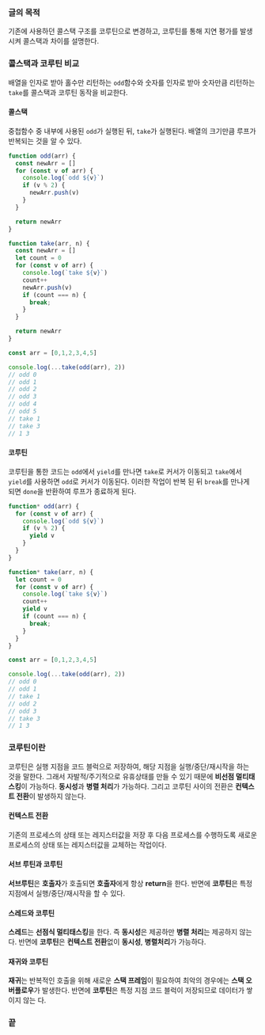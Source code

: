 ### 글의 목적
기존에 사용하던 콜스택 구조를 코루틴으로 변경하고, 코루틴를 통해 지연 평가를 발생시켜 콜스택과 차이를 설명한다.

### 콜스택과 코루틴 비교
배열을 인자로 받아 홀수만 리턴하는 `odd`함수와 숫자를 인자로 받아 숫자만큼 리턴하는 `take`를 콜스택과 코루틴 동작을 비교한다.

#### 콜스택
중첩함수 중 내부에 사용된 `odd`가 실행된 뒤, `take`가 실행된다. 배열의 크기만큼 루프가 반복되는 것을 알 수 있다.
```js
function odd(arr) {
  const newArr = []
  for (const v of arr) {
    console.log(`odd ${v}`)
    if (v % 2) {
      newArr.push(v)
    }
  }

  return newArr
}

function take(arr, n) {
  const newArr = []
  let count = 0
  for (const v of arr) {
    console.log(`take ${v}`)
    count++
    newArr.push(v)
    if (count === n) {
      break;
    }
  }

  return newArr
}
```
```js
const arr = [0,1,2,3,4,5]

console.log(...take(odd(arr), 2))
// odd 0
// odd 1
// odd 2
// odd 3
// odd 4
// odd 5
// take 1
// take 3
// 1 3
```

#### 코루틴
코루틴을 통한 코드는 `odd`에서 `yield`를 만나면 `take`로 커서가 이동되고 `take`에서 `yield`를 사용하면 `odd`로 커서가 이동된다.
이러한 작업이 반복 된 뒤 `break`를 만나게 되면 `done`을 반환하여 루프가 종료하게 된다.
```js
function* odd(arr) {
  for (const v of arr) {
    console.log(`odd ${v}`)
    if (v % 2) {
      yield v
    }
  }
}

function* take(arr, n) {
  let count = 0
  for (const v of arr) {
    console.log(`take ${v}`)
    count++
    yield v
    if (count === n) {
      break;
    }
  }
}
```
```js
const arr = [0,1,2,3,4,5]

console.log(...take(odd(arr), 2))
// odd 0
// odd 1
// take 1
// odd 2
// odd 3
// take 3
// 1 3
```

### 코루틴이란
코루틴은 실행 지점을 코드 블럭으로 저장하여, 해당 지점을 실행/중단/재시작을 하는 것을 말한다. 그래서 자발적/주기적으로 유휴상태를 만들 수 있기 때문에 **비선점 멀티태스킹**이 가능하다. **동시성**과 **병렬 처리**가 가능하다. 그리고 코루틴 사이의 전환은 **컨텍스트 전환**이 발생하지 않는다.

#### 컨텍스트 전환
기존의 프로세스의 상태 또는 레지스터값을 저장 후 다음 프로세스를 수행하도록 새로운 프로세스의 상태 또는 레지스터값을 교체하는 작업이다.

#### 서브 루틴과 코루틴
**서브루틴**은 **호출자**가 호출되면 **호출자**에게 항상 **return**을 한다.
반면에 **코루틴**은 특정 지점에서 실행/중단/재시작을 할 수 있다.

#### 스레드와 코루틴
**스레드**는 **선점식 멀티태스킹**을 한다. 즉 **동시성**은 제공하만 **병렬 처리**는 제공하지 않는다. 반면에 **코루틴**은 **컨텍스트 전환**없이 **동시성**, **병렬처리**가 가능하다.

#### 재귀와 코루틴
**재귀**는 반복적인 호출을 위해 새로운 **스택 프레임**이 필요하여 최악의 경우에는 **스택 오버플로우**가 발생한다. 반면에 **코루틴**은 특정 지점 코드 블럭이 저장되므로 데이터가 쌓이지 않는 다.

### 끝
